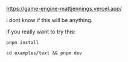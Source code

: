 https://game-engine-mattjennings.vercel.app/

i dont know if this will be anything.

if you really want to try this:

```
pnpm install

cd examples/text && pnpm dev
```
